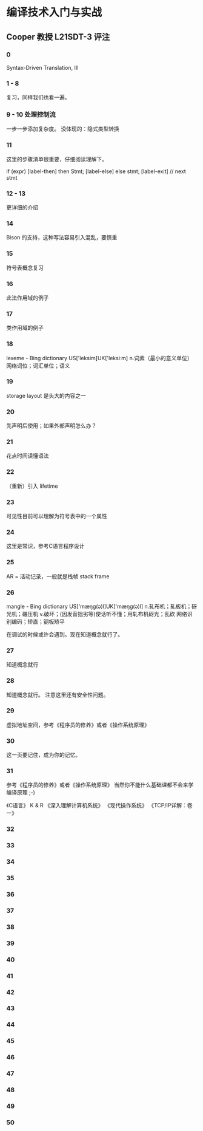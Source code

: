 # 编译技术入门与实战

## Cooper 教授 L21SDT-3 评注

### 0

Syntax-Driven Translation, III

### 1 - 8

复习，同样我们也看一遍。

### 9 - 10 处理控制流

一步一步添加复杂度。
没体现的：隐式类型转换

### 11

这里的步骤清单很重要，仔细阅读理解下。

if (expr)
<cond jump to label-else>
[label-then]
then Stmt;
<jump to label-exit>
[label-else]
else stmt;
<jump to label-exit>
[label-exit]
// next stmt


### 12 - 13

更详细的介绍

### 14

Bison 的支持，这种写法容易引入混乱，要慎重

### 15

符号表概念复习

### 16

此法作用域的例子

### 17

类作用域的例子

### 18

lexeme - Bing dictionary
US['leksim]UK['leksiːm]
n.词素（最小的意义单位）
网络词位；词汇单位；语义

### 19

storage layout 是头大的内容之一

### 20

先声明后使用；如果外部声明怎么办？

### 21

花点时间读懂语法

### 22

（重新）引入 lifetime

### 23

可见性目前可以理解为符号表中的一个属性

### 24

这里是常识，参考C语言程序设计

### 25

AR = 活动记录，一般就是栈帧 stack frame

### 26

mangle - Bing dictionary
US['mæŋɡ(ə)l]UK['mæŋɡ(ə)l]
n.轧布机；轧板机；砑光机；碾压机
v.破坏；(因发音拙劣等)使话听不懂；用轧布机砑光；乱砍
网络识别编码；矫直；钢板矫平

在调试的时候或许会遇到。现在知道概念就行了。

### 27

知道概念就行

### 28

知道概念就行。
注意这里还有安全性问题。

### 29

虚拟地址空间，参考《程序员的修养》或者《操作系统原理》

### 30

这一页要记住，成为你的记忆。

### 31

参考《程序员的修养》或者《操作系统原理》
当然你不能什么基础课都不会来学编译原理 ;-)

《C语言》 K & R
《深入理解计算机系统》
《现代操作系统》
《TCP/IP详解：卷一》


### 32



### 33



### 34



### 35



### 36



### 37



### 38



### 39



### 40



### 41



### 42



### 43



### 44



### 45



### 46



### 47



### 48



### 49



### 50



